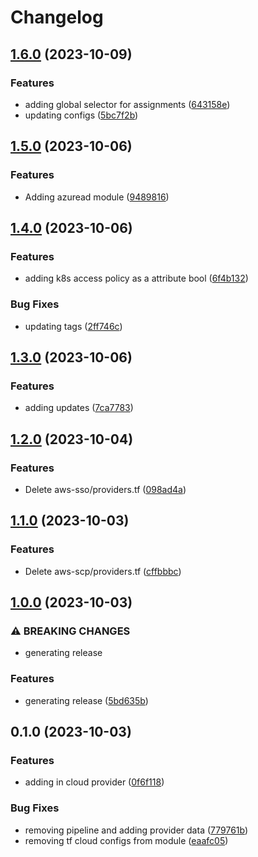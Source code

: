 # Changelog

## [1.6.0](https://github.com/CyberViking949/aws-modules/compare/v1.5.0...v1.6.0) (2023-10-09)


### Features

* adding global selector for assignments ([643158e](https://github.com/CyberViking949/aws-modules/commit/643158e73681caaf6c4f1d4221ee1b7737a70d43))
* updating configs ([5bc7f2b](https://github.com/CyberViking949/aws-modules/commit/5bc7f2b0028e00475d79af3cf98bc57eb9742479))

## [1.5.0](https://github.com/CyberViking949/aws-modules/compare/v1.4.0...v1.5.0) (2023-10-06)


### Features

* Adding azuread module ([9489816](https://github.com/CyberViking949/aws-modules/commit/9489816e261dcb5a65a95a51ba6ad75f0362f8b0))

## [1.4.0](https://github.com/CyberViking949/aws-modules/compare/v1.3.0...v1.4.0) (2023-10-06)


### Features

* adding k8s access policy as a attribute bool ([6f4b132](https://github.com/CyberViking949/aws-modules/commit/6f4b1324599565456bb8e9868e53f39470a39c75))


### Bug Fixes

* updating tags ([2ff746c](https://github.com/CyberViking949/aws-modules/commit/2ff746c18381e626c50a91b86fdbe6b4d96a7a26))

## [1.3.0](https://github.com/CyberViking949/aws-modules/compare/v1.2.0...v1.3.0) (2023-10-06)


### Features

* adding updates ([7ca7783](https://github.com/CyberViking949/aws-modules/commit/7ca778327f3c4f3e9f56935abd7fa0148b4a1951))

## [1.2.0](https://github.com/CyberViking949/aws-modules/compare/v1.1.0...v1.2.0) (2023-10-04)


### Features

* Delete aws-sso/providers.tf ([098ad4a](https://github.com/CyberViking949/aws-modules/commit/098ad4a9395c465ca82cdafe5d721f6721fb3f0d))

## [1.1.0](https://github.com/CyberViking949/aws-modules/compare/v1.0.0...v1.1.0) (2023-10-03)


### Features

* Delete aws-scp/providers.tf ([cffbbbc](https://github.com/CyberViking949/aws-modules/commit/cffbbbc14f277d2eee0e2286dcdaedba1aa37c33))

## [1.0.0](https://github.com/CyberViking949/aws-modules/compare/v0.1.0...v1.0.0) (2023-10-03)


### ⚠ BREAKING CHANGES

* generating release

### Features

* generating release ([5bd635b](https://github.com/CyberViking949/aws-modules/commit/5bd635b9084a037da439f1e9cb8094b915fea32f))

## 0.1.0 (2023-10-03)


### Features

* adding in cloud provider ([0f6f118](https://github.com/CyberViking949/aws-modules/commit/0f6f11814565a8e25cd850933deb51c07ce66968))


### Bug Fixes

* removing pipeline and adding provider data ([779761b](https://github.com/CyberViking949/aws-modules/commit/779761b4cb0dc0e3f9b8e04d876645454c5a853a))
* removing tf cloud configs from module ([eaafc05](https://github.com/CyberViking949/aws-modules/commit/eaafc05c06dc491014767c46b2962ac6656b71b4))
